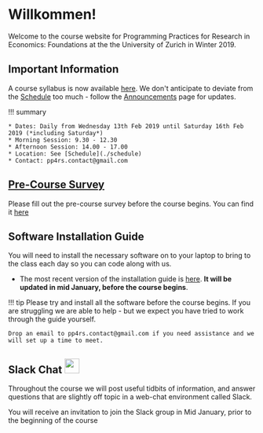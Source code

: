 # Willkommen!

Welcome to the course website for Programming Practices for Research in Economics: Foundations at the the University of Zurich in Winter 2019.


## Important Information

A course syllabus is now available [here](assets/pp4rs-foundations-syllabus.pdf).
We don't anticipate to deviate from the [Schedule](./schedule) too much - follow the [Announcements](./announcements) page for updates.

!!! summary

    * Dates: Daily from Wednesday 13th Feb 2019 until Saturday 16th Feb 2019 (*including Saturday*)
    * Morning Session: 9.30 - 12.30
    * Afternoon Session: 14.00 - 17.00
    * Location: See [Schedule](./schedule)
    * Contact: pp4rs.contact@gmail.com

## [Pre-Course Survey](https://goo.gl/forms/wtJZnHpzsDsYUYsR2)

Please fill out the pre-course survey before the course begins. You can find it [here](https://goo.gl/forms/wtJZnHpzsDsYUYsR2)



## Software Installation Guide

You will need to install the necessary software on to your laptop to bring to the class each day so you can code along with us.

*   The most recent version of the installation guide is [here](https://pp4rs.github.io/foundations-installation-guide/). **It will be updated in mid January, before the course begins**.


!!! tip
    Please try and install all the software before the course begins.
    If you are struggling we are able to help - but we expect you have tried to work through the guide yourself.

    Drop an email to pp4rs.contact@gmail.com if you need assistance and we will set up a time to meet.

## Slack Chat [<img src="https://maxcdn.icons8.com/Share/icon/Logos//slack1600.png" height="30" />](https://pp4rs.slack.com/)

Throughout the course we will post useful tidbits of information, and answer questions that are slightly off topic in a web-chat environment called Slack.

You will receive an invitation to join the Slack group in Mid January, prior to the beginning of the course

<!-- Click [here](https://pp4rs.slack.com/), or on the icon above, to be redirected to the Slack login page for our course. -->
